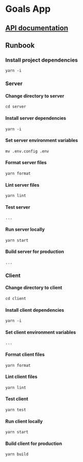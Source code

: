 # Goals App

## [API documentation](https://documenter.getpostman.com/view/9993282/2s7YYvZMc3)

## Runbook

### Install project dependencies
```
yarn -i
```

### Server
#### Change directory to server
```
cd server
```

#### Install server dependencies
```
yarn -i
```

#### Set server environment variables
```
mv .env.config .env
```

#### Format server files
```
yarn format
```

#### Lint server files
```
yarn lint
```

#### Test server
```
...
```

#### Run server locally
```
yarn start
```

#### Build server for production
```
...
```

### Client
#### Change directory to client
```
cd client
```

#### Install client dependencies
```
yarn -i
```

#### Set client environment variables
```
...
```

#### Format client files
```
yarn format
```

#### Lint client files
```
yarn lint
```

#### Test client
```
yarn test
```

#### Run client locally
```
yarn start
```

#### Build client for production
```
yarn build
```
